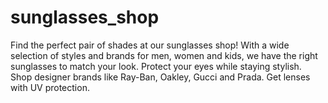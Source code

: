 # sunglasses_shop
Find the perfect pair of shades at our sunglasses shop! With a wide selection of styles and brands for men, women and kids, we have the right sunglasses to match your look. Protect your eyes while staying stylish. Shop designer brands like Ray-Ban, Oakley, Gucci and Prada. Get lenses with UV protection.
